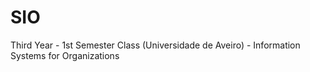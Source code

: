 # SIO
Third Year - 1st Semester Class (Universidade de Aveiro) - Information Systems for Organizations
